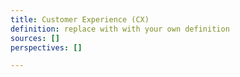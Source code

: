 ```yaml
---
title: Customer Experience (CX)
definition: replace with with your own definition
sources: []
perspectives: []

---
```

